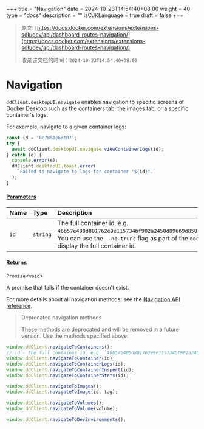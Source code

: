 +++
title = "Navigation"
date = 2024-10-23T14:54:40+08:00
weight = 40
type = "docs"
description = ""
isCJKLanguage = true
draft = false
+++

> 原文: [https://docs.docker.com/extensions/extensions-sdk/dev/api/dashboard-routes-navigation/](https://docs.docker.com/extensions/extensions-sdk/dev/api/dashboard-routes-navigation/)
>
> 收录该文档的时间：`2024-10-23T14:54:40+08:00`

# Navigation

`ddClient.desktopUI.navigate` enables navigation to specific screens of Docker Desktop such as the containers tab, the images tab, or a specific container's logs.

For example, navigate to a given container logs:



```typescript
const id = '8c7881e6a107';
try {
  await ddClient.desktopUI.navigate.viewContainerLogs(id);
} catch (e) {
  console.error(e);
  ddClient.desktopUI.toast.error(
    `Failed to navigate to logs for container "${id}".`
  );
}
```

#### [Parameters](https://docs.docker.com/extensions/extensions-sdk/dev/api/dashboard-routes-navigation/#parameters)

| Name | Type     | Description                                                  |
| :--- | :------- | :----------------------------------------------------------- |
| `id` | `string` | The full container id, e.g. `46b57e400d801762e9e115734bf902a2450d89669d85881058a46136520aca28`. You can use the `--no-trunc` flag as part of the `docker ps` command to display the full container id. |

#### [Returns](https://docs.docker.com/extensions/extensions-sdk/dev/api/dashboard-routes-navigation/#returns)

`Promise`<`void`>

A promise that fails if the container doesn't exist.

For more details about all navigation methods, see the [Navigation API reference](https://docs.docker.com/reference/api/extensions-sdk/NavigationIntents/).

> Deprecated navigation methods
>
> These methods are deprecated and will be removed in a future version. Use the methods specified above.



```typescript
window.ddClient.navigateToContainers();
// id - the full container id, e.g. `46b57e400d801762e9e115734bf902a2450d89669d85881058a46136520aca28`
window.ddClient.navigateToContainer(id);
window.ddClient.navigateToContainerLogs(id);
window.ddClient.navigateToContainerInspect(id);
window.ddClient.navigateToContainerStats(id);

window.ddClient.navigateToImages();
window.ddClient.navigateToImage(id, tag);

window.ddClient.navigateToVolumes();
window.ddClient.navigateToVolume(volume);

window.ddClient.navigateToDevEnvironments();
```
